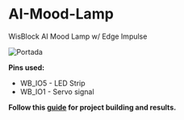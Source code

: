 # AI-Mood-Lamp
WisBlock AI Mood Lamp w/ Edge Impulse

![Portada](https://user-images.githubusercontent.com/49886387/186024720-b3898fb2-ab19-4d88-8e6c-dfd99538a960.jpg)

**Pins used:**

- WB_IO5 - LED Strip
- WB_IO1 - Servo signal

**Follow this [guide](https://www.hackster.io/mcmchris/voice-controlled-ai-mood-lamp-5917ca) for project building and results.**
